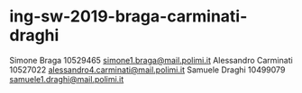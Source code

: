 # ing-sw-2019-braga-carminati-draghi
Simone Braga 10529465 simone1.braga@mail.polimi.it
Alessandro Carminati 10527022 alessandro4.carminati@mail.polimi.it
Samuele Draghi 10499079 samuele1.draghi@mail.polimi.it
